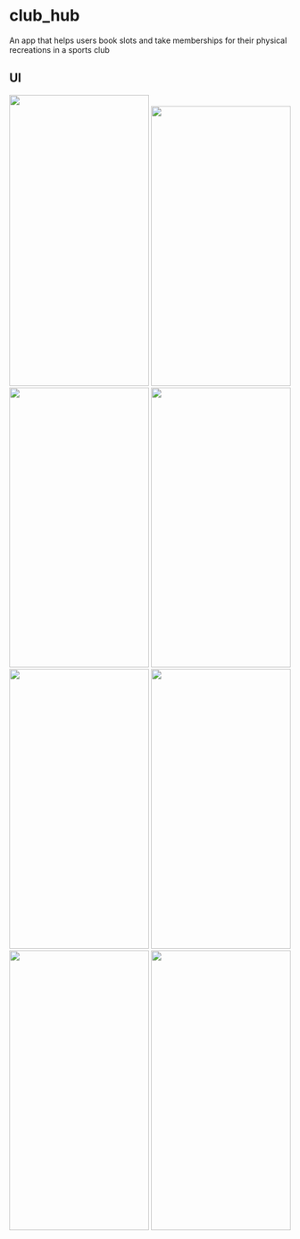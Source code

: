 # club_hub

An app that helps users book slots and take memberships for their physical recreations in a sports club

## UI

<img src="https://user-images.githubusercontent.com/76965628/148340728-14cc4c09-9e98-4158-bf2d-8361bb4e0917.jpeg" width="250" height="520" />   <img src="https://user-images.githubusercontent.com/76965628/148340740-8574736d-3492-4d93-bf60-758e17bd7176.jpeg" width="250" height="500" />   <img src="https://user-images.githubusercontent.com/76965628/148340756-bf7453a1-e4ab-4d9c-8b85-4d14cc78e1e7.jpeg" width="250" height="500" />   <img src="https://user-images.githubusercontent.com/76965628/148342676-3766f6bc-699b-4993-ac13-b018542c7152.jpeg" width="250" height="500" />   <img src="https://user-images.githubusercontent.com/76965628/148340771-2c926dde-f160-4ac4-9002-019ce56c9b32.jpeg" width="250" height="500" />   <img src="https://user-images.githubusercontent.com/76965628/148340789-cd1aba13-f74a-48b2-adc4-23619fe991e8.jpeg" width="250" height="500" />   <img src="https://user-images.githubusercontent.com/76965628/148340796-e1e8b4cb-a57f-45cb-92af-cb6bb9a5d59c.jpeg" width="250" height="500" />   <img src="https://user-images.githubusercontent.com/76965628/148340801-0c8db44d-d9ce-44a1-8c39-62a320c0cf12.jpeg" width="250" height="500" />  

